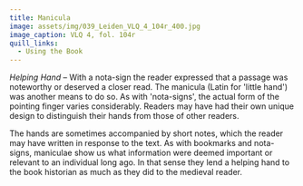 ```yaml
---
title: Manicula
image: assets/img/039_Leiden_VLQ_4_104r_400.jpg
image_caption: VLQ 4, fol. 104r
quill_links:
  - Using the Book
---
```


*Helping Hand* –
With a nota-sign the reader expressed that a passage was noteworthy or
deserved a closer read. The manicula (Latin for 'little hand') was
another means to do so. As with 'nota-signs', the actual form of the
pointing finger varies considerably. Readers may have had their own
unique design to distinguish their hands from those of other readers.

The hands are sometimes accompanied by short notes, which the reader may
have written in response to the text. As with bookmarks and nota-signs,
maniculae show us what information were deemed important or relevant to
an individual long ago. In that sense they lend a helping hand to the
book historian as much as they did to the medieval reader.
